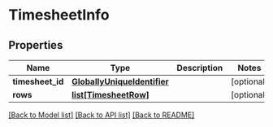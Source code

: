 # TimesheetInfo

## Properties
Name | Type | Description | Notes
------------ | ------------- | ------------- | -------------
**timesheet_id** | [**GloballyUniqueIdentifier**](GloballyUniqueIdentifier.md) |  | [optional] 
**rows** | [**list[TimesheetRow]**](TimesheetRow.md) |  | [optional] 

[[Back to Model list]](../README.md#documentation-for-models) [[Back to API list]](../README.md#documentation-for-api-endpoints) [[Back to README]](../README.md)

